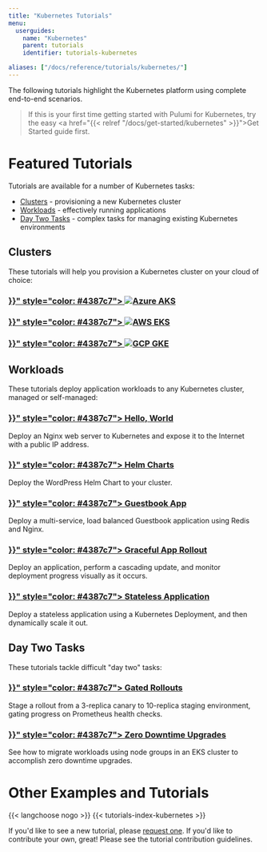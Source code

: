 ```yaml
---
title: "Kubernetes Tutorials"
menu:
  userguides:
    name: "Kubernetes"
    parent: tutorials
    identifier: tutorials-kubernetes

aliases: ["/docs/reference/tutorials/kubernetes/"]
---
```


The following tutorials highlight the Kubernetes platform using complete end-to-end scenarios.

> If this is your first time getting started with Pulumi for Kubernetes, try the
> easy <a href="{{< relref "/docs/get-started/kubernetes" >}}">Get Started guide</a> first.

# Featured Tutorials

Tutorials are available for a number of Kubernetes tasks:

* [Clusters](#clusters) - provisioning a new Kubernetes cluster
* [Workloads](#workloads) - effectively running applications
* [Day Two Tasks](#day-two-tasks) - complex tasks for managing existing Kubernetes environments

## Clusters

These tutorials will help you provision a Kubernetes cluster on your cloud of choice:

<div class="md:flex flex-row mt-6 mb-6">
    <div class="w-1/3 border-solid border-t-2 border-gray-200">
        <h3 class="no-anchor pt-4">
            <a href="{{< relref "aks" >}}" style="color: #4387c7">
                <img class="h-5" src="/logos/tech/azure.svg" alt="Azure">
                AKS
            </a>
        </h3>
    </div>
    <div class="w-1/3 border-solid border-t-2 border-gray-200">
        <h3 class="no-anchor pt-4">
            <a href="{{< relref "eks" >}}" style="color: #4387c7">
                <img class="h-5" src="/logos/tech/aws.svg" alt="AWS">
                EKS
            </a>
        </h3>
    </div>
    <div class="w-1/3 border-solid border-t-2 border-gray-200">
        <h3 class="no-anchor pt-4">
            <a href="{{< relref "gke" >}}" style="color: #4387c7">
                <img class="h-5" src="/logos/tech/gcp.svg" alt="GCP">
                GKE
            </a>
        </h3>
    </div>
</div>


## Workloads

These tutorials deploy application workloads to any Kubernetes cluster, managed or self-managed:

<div class="md:flex flex-row mt-6 mb-6">
    <div class="w-1/2 border-solid border-t-2 border-gray-200">
        <h3 class="no-anchor pt-4">
            <i class="fas fa-boxes pr-2"></i>
            <a href="{{< relref "exposed-deployment" >}}" style="color: #4387c7">
                Hello, World
            </a>
        </h3>
        <p>
            Deploy an Nginx web server to Kubernetes and expose it to
            the Internet with a public IP address.
        </p>
    </div>
    <div class="w-1/2 border-solid ml-4 border-t-2 border-gray-200">
        <h3 class="no-anchor pt-4">
            <i class="fas fa-map pr-2"></i>
            <a href="{{< relref "wordpress-chart" >}}" style="color: #4387c7">
                Helm Charts
            </a>
        </h3>
        <p>
            Deploy the WordPress Helm Chart to your cluster.
        </p>
    </div>
</div>

<div class="md:flex flex-row mt-6 mb-6">
    <div class="w-1/2 border-solid border-t-2 border-gray-200">
        <h3 class="no-anchor pt-4">
            <i class="fas fa-book pr-2"></i>
            <a href="{{< relref "guestbook" >}}" style="color: #4387c7">
                Guestbook App
            </a>
        </h3>
        <p>
            Deploy a multi-service, load balanced Guestbook application
            using Redis and Nginx.
        </p>
    </div>
    <div class="w-1/2 border-solid ml-4 border-t-2 border-gray-200">
        <h3 class="no-anchor pt-4">
            <i class="fas fa-spinner pr-2"></i>
            <a href="{{< relref "configmap-rollout" >}}" style="color: #4387c7">
                Graceful App Rollout
            </a>
        </h3>
        <p>
            Deploy an application, perform a cascading update,
            and monitor deployment progress visually as it occurs.
        </p>
    </div>
</div>

<div class="md:flex flex-row mt-6 mb-6">
    <div class="w-1/2 border-solid border-t-2 border-gray-200">
        <h3 class="no-anchor pt-4">
            <i class="fas fa-bolt pr-2"></i>
            <a href="{{< relref "stateless-app" >}}" style="color: #4387c7">
                Stateless Application
            </a>
        </h3>
        <p>
            Deploy a stateless application using a Kubernetes Deployment,
            and then dynamically scale it out.
        </p>
    </div>
</div>

## Day Two Tasks

These tutorials tackle difficult "day two" tasks:

<div class="md:flex flex-row mt-6 mb-6">
    <div class="w-1/2 border-solid border-t-2 border-gray-200">
        <h3 class="no-anchor pt-4">
            <i class="fas fa-signal pr-2"></i>
            <a href="{{< relref "p8s-rollout" >}}" style="color: #4387c7">
                Gated Rollouts
            </a>
        </h3>
        <p>
            Stage a rollout from a 3-replica canary to 10-replica
            staging environment, gating progress on Prometheus health checks.
        </p>
    </div>
    <div class="w-1/2 border-solid ml-4 border-t-2 border-gray-200">
        <h3 class="no-anchor pt-4">
            <i class="fas fa-stopwatch pr-2"></i>
            <a href="{{< relref "eks-migrate-nodegroups" >}}" style="color: #4387c7">
                Zero Downtime Upgrades
            </a>
        </h3>
        <p>
            See how to migrate workloads using node groups in an EKS cluster
            to accomplish zero downtime upgrades.
        </p>
    </div>
</div>

# Other Examples and Tutorials

{{< langchoose nogo >}}
{{< tutorials-index-kubernetes >}}

If you'd like to see a new tutorial, please [request one](
https://github.com/pulumi/docs/issues/new?title=New%20Kubernetes%20Tutorial%20Request). If you'd like
to contribute your own, great! Please see the tutorial contribution guidelines.
